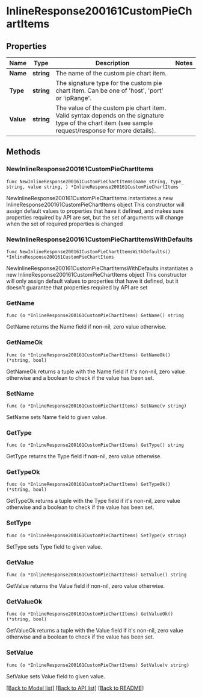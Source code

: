 # InlineResponse200161CustomPieChartItems

## Properties

Name | Type | Description | Notes
------------ | ------------- | ------------- | -------------
**Name** | **string** | The name of the custom pie chart item. | 
**Type** | **string** |     The signature type for the custom pie chart item. Can be one of &#39;host&#39;, &#39;port&#39; or &#39;ipRange&#39;.  | 
**Value** | **string** |     The value of the custom pie chart item. Valid syntax depends on the signature type of the chart item     (see sample request/response for more details).  | 

## Methods

### NewInlineResponse200161CustomPieChartItems

`func NewInlineResponse200161CustomPieChartItems(name string, type_ string, value string, ) *InlineResponse200161CustomPieChartItems`

NewInlineResponse200161CustomPieChartItems instantiates a new InlineResponse200161CustomPieChartItems object
This constructor will assign default values to properties that have it defined,
and makes sure properties required by API are set, but the set of arguments
will change when the set of required properties is changed

### NewInlineResponse200161CustomPieChartItemsWithDefaults

`func NewInlineResponse200161CustomPieChartItemsWithDefaults() *InlineResponse200161CustomPieChartItems`

NewInlineResponse200161CustomPieChartItemsWithDefaults instantiates a new InlineResponse200161CustomPieChartItems object
This constructor will only assign default values to properties that have it defined,
but it doesn't guarantee that properties required by API are set

### GetName

`func (o *InlineResponse200161CustomPieChartItems) GetName() string`

GetName returns the Name field if non-nil, zero value otherwise.

### GetNameOk

`func (o *InlineResponse200161CustomPieChartItems) GetNameOk() (*string, bool)`

GetNameOk returns a tuple with the Name field if it's non-nil, zero value otherwise
and a boolean to check if the value has been set.

### SetName

`func (o *InlineResponse200161CustomPieChartItems) SetName(v string)`

SetName sets Name field to given value.


### GetType

`func (o *InlineResponse200161CustomPieChartItems) GetType() string`

GetType returns the Type field if non-nil, zero value otherwise.

### GetTypeOk

`func (o *InlineResponse200161CustomPieChartItems) GetTypeOk() (*string, bool)`

GetTypeOk returns a tuple with the Type field if it's non-nil, zero value otherwise
and a boolean to check if the value has been set.

### SetType

`func (o *InlineResponse200161CustomPieChartItems) SetType(v string)`

SetType sets Type field to given value.


### GetValue

`func (o *InlineResponse200161CustomPieChartItems) GetValue() string`

GetValue returns the Value field if non-nil, zero value otherwise.

### GetValueOk

`func (o *InlineResponse200161CustomPieChartItems) GetValueOk() (*string, bool)`

GetValueOk returns a tuple with the Value field if it's non-nil, zero value otherwise
and a boolean to check if the value has been set.

### SetValue

`func (o *InlineResponse200161CustomPieChartItems) SetValue(v string)`

SetValue sets Value field to given value.



[[Back to Model list]](../README.md#documentation-for-models) [[Back to API list]](../README.md#documentation-for-api-endpoints) [[Back to README]](../README.md)


